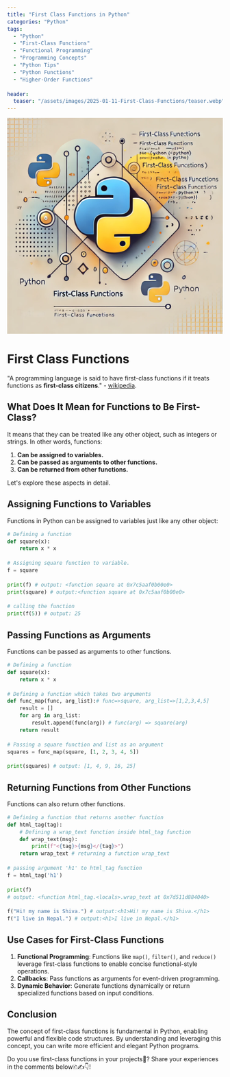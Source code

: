 ```yaml
---
title: "First Class Functions in Python"
categories: "Python"
tags:
  - "Python"
  - "First-Class Functions"
  - "Functional Programming"
  - "Programming Concepts"
  - "Python Tips"
  - "Python Functions"
  - "Higher-Order Functions"

header:
  teaser: "/assets/images/2025-01-11-First-Class-Functions/teaser.webp"
---
```


![Cover Page](/assets/images/2025-01-11-First-Class-Functions/cover.webp)

# First Class Functions

"A programming language is said to have first-class functions if it treats functions as **first-class citizens**." - [wikipedia](https://en.wikipedia.org/wiki/First-class_function).

## What Does It Mean for Functions to Be First-Class?

It means that they can be treated like any other object, such as integers or strings. In other words, functions:

1. **Can be assigned to variables.**
2. **Can be passed as arguments to other functions.**
3. **Can be returned from other functions.**

Let's explore these aspects in detail.

## Assigning Functions to Variables

Functions in Python can be assigned to variables just like any other object:

```python
# Defining a function
def square(x):
    return x * x

# Assigning square function to variable.
f = square

print(f) # output: <function square at 0x7c5aaf0b00e0>
print(square) # output:<function square at 0x7c5aaf0b00e0>

# calling the function
print(f(5)) # output: 25

```

## Passing Functions as Arguments

Functions can be passed as arguments to other functions.

```python
# Defining a function
def square(x):
    return x * x

# Defining a function which takes two arguments
def func_map(func, arg_list):# func=>square, arg_list=>[1,2,3,4,5]
    result = []
    for arg in arg_list:
        result.append(func(arg)) # func(arg) => square(arg)
    return result

# Passing a square function and list as an argument
squares = func_map(square, [1, 2, 3, 4, 5])

print(squares) # output: [1, 4, 9, 16, 25]
```

## Returning Functions from Other Functions

Functions can also return other functions.

```python
# Defining a function that returns another function
def html_tag(tag):
    # Defining a wrap_text function inside html_tag function
    def wrap_text(msg):
        print(f"<{tag}>{msg}</{tag}>")
    return wrap_text # returning a function wrap_text

# passing argument 'h1' to html_tag function
f = html_tag('h1')

print(f)
# output: <function html_tag.<locals>.wrap_text at 0x7d511d884040>

f("Hi! my name is Shiva.") # output:<h1>Hi! my name is Shiva.</h1>
f("I live in Nepal.") # output:<h1>I live in Nepal.</h1>

```

## Use Cases for First-Class Functions

1. **Functional Programming**: Functions like `map()`, `filter()`, and `reduce()` leverage first-class functions to enable concise functional-style operations.
2. **Callbacks**: Pass functions as arguments for event-driven programming.
3. **Dynamic Behavior**: Generate functions dynamically or return specialized functions based on input conditions.

## Conclusion

The concept of first-class functions is fundamental in Python, enabling powerful and flexible code structures. By understanding and leveraging this concept, you can write more efficient and elegant Python programs.

Do you use first-class functions in your projects🤔? Share your experiences in the comments below🗈✍️👇!
